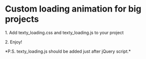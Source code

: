 # Custom loading animation for big projects

<p>1. Add texty_loading.css and texty_loading.js to your project </p>
<p>2. Enjoy!</p>
*P.S. texty_loading.js should be added just after jQuery script.*
